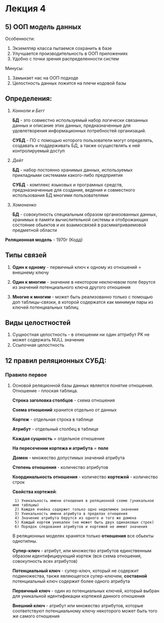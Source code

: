 # Лекция 4

## 5) ООП модель данных

Особенности:

1) Экземлпяр класса пытаемся сохранить в базе
2) Улучшается производительность в ООП приложениях
3) Удобно с точки зрения распределенности систем

Минусы:

1) Замыкает нас на ООП подходе
2) Целостность данных ложится на плечи кодовой базы

## Определения: 

1) *Конноли и Бегг*

    **БД** - это совместно используемый набор логически связанных данных и описание этих данных, предназначенные для удовлетворения информационных потребностей организаций.

    **СУБД** - ПО c помощью которого пользователи могут определять, создавать и поддерживать БД, а также осуществлять к ней контролируемый доступ

2) *Дейт*

    **БД** - набор постоянно хранимых данных, используемых прикладными системами какого-либо предприятия

    **СУБД** - комплекс языковых и програмных средств, предзназначенные для создания, ведения и совместного использования БД многими пользователями

3) *Хомоненко*

    **БД** - совокупность специальным образом организованных данных, хранимых в памяти вычислительной системы и отоброжающих состояние обьектов и их взаимосвязей в расмматриваемовой предметной области

**Реляционная модель** - 1970г (Кодд)

## Типы связей

1) **Один к одному** - первичный ключ к одному из отношений = внешнему ключу

2) **Один к многим** - значение в некотором неключевом поле берутся из значений потенциального ключа другого отношения

3) **Многие к многим** - может быть реализованно только с помощью доп таблицы-связки, в которой содержатся как минимум пары из ключей потенциальных таблиц

## Виды целостностей

1. Сущностная целостность - в отношении ни один аттрибут PK не может содержать NULL значение
2. Ссылочная целостность

## 12 правил реляционных СУБД:

### Правило первое

1) Основой реляционной базы данных является понятие отношения. Отношение - плоская таблица.

    **Строка заголовка столбцов** - схема отношения

    **Схема отношений** хранится отдельно от данных

    **Кортеж** - отдельная строка в таблице

    **Атрибут** - отдельный столбец в таблице

    **Каждая сущность** = отдельное отношение

    **На пересечении кортежа и атрибута** = **поле**

    **Домен** - множество допустимых значений атрибута

    **Степень отношения** - количество атрибутов

    **Координальность отношения** - количество **кортежей** - количество строк

    **Свойства кортежей**:

        1) Уникальность имени отношения в реляционной схеме (уникальное имя таблциы)
        2) Каждая ячейка содержит только одно неделимое значение
        3) Уникальность имени атрибута в пределах отношения
        4) Значение атрибута берутся из одного и того же домена
        5) Каждый кортеж уникален (не может быть двух одинаковых строк)
        6) Порядок следования атрибутов и кортежей не имеют значения

    В реляционных моделях хранятся только **отношения** все обьекты однотипны.

    **Супер-ключ** - атрибут, или множество атрибутов единственным образом идентифицирующий кортеж (вся схема отношения, совокупность всех атрибутов)

    **Потенциальный ключ** - супер-ключ, который не содержит подмножества, также являющегося супер-ключем, **составной** потенциальный ключ содержит более одного атрибута

    **Первичный ключ** - один из потенциальных ключей, который выбран для уникальной идентификации кортежей данного отношения

    **Внешний ключ** - атрибут или множество атрибутов, которые соответствуют потенциальному ключу некоторого может быть того же самого отношения

